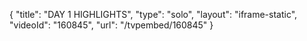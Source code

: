 {
    "title": "DAY 1 HIGHLIGHTS",
    "type": "solo",
    "layout": "iframe-static",
    "videoId": "160845",
    "url": "\/tvpembed\/160845"
}